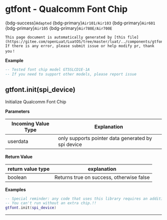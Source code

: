 # gtfont - Qualcomm Font Chip

{bdg-success}`Adapted` {bdg-primary}`Air101/Air103` {bdg-primary}`Air601` {bdg-primary}`Air105` {bdg-primary}`Air780E/Air700E`

```{note}
This page document is automatically generated by [this file](https://gitee.com/openLuat/LuatOS/tree/master/luat/../components/gtfont/luat_lib_gtfont.c). If there is any error, please submit issue or help modify pr, thank you！
```


**Example**

```lua
-- Tested font chip model GT5SLCD1E-1A
-- If you need to support other models, please report issue

```

## gtfont.init(spi_device)



Initialize Qualcomm Font Chip

**Parameters**

|Incoming Value Type | Explanation|
|-|-|
|userdata|only supports pointer data generated by spi device|

**Return Value**

|return value type | explanation|
|-|-|
|boolean|Returns true on success, otherwise false|

**Examples**

```lua
-- Special reminder: any code that uses this library requires an additional Qualcomm font chip !!
-- You can't run without an extra chip.!!
gtfont.init(spi_device)

```

---

